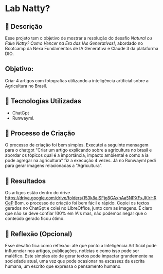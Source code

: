 # Lab Natty? 

## 📒 Descrição
Esse projeto tem o objetivo de mostrar a resolução do desafio *Natural ou Fake Natty? Como Vencer na Era das IAs Generativas!*, abordado no Bootcamp da Nexa Fundamentos de IA Generativa e Claude 3 da plataforma DIO. 

## Objetivo:  
Criar 4 artigos com fotografias utilizando a inteligência artificial sobre a Agricultura no Brasil.

## 🤖 Tecnologias Utilizadas
* ChatGpt
* Runwayml.

## 🧐 Processo de Criação
O processo de criação foi bem simples. Executei a seguinte mensagem para o chatgpt "Criar um artigo explicando sobre a agricultura no brasil e abordar os tópicos qual é a importância, impacto ambiental e como a ia pode agregar na agricultura" fiz a execução 4 vezes. Já no Runwayml pedi para gerar imagens relacionadas a "Agricultura".

## 🚀 Resultados
Os artigos estão dentro do drive  https://drive.google.com/drive/folders/153k8alSFjg8GAxhAa5NPXFxJKlrHRCeP
Bom, o processo de criação foi bem fácil e rápido. Copiei os textos gerados no ChatGpt e colei no LibreOffice, junto com as imagens. É claro que não se deve confiar 100% em IA's mas, não podemos negar que o conteúdo gerado ficou ótimo.

## 💭 Reflexão (Opcional)
Esse desafio fica como reflexão: até que ponto a Inteligência Artificial pode influenciar nos artigos, publicações, notícias e como isso pode ser maléfico. Este simples ato de gerar textos pode impactar grandemente na sociedade atual, uma vez que pode ocasionar na escassez da escrita humana, um escrito que expressa o pensamento humano.
